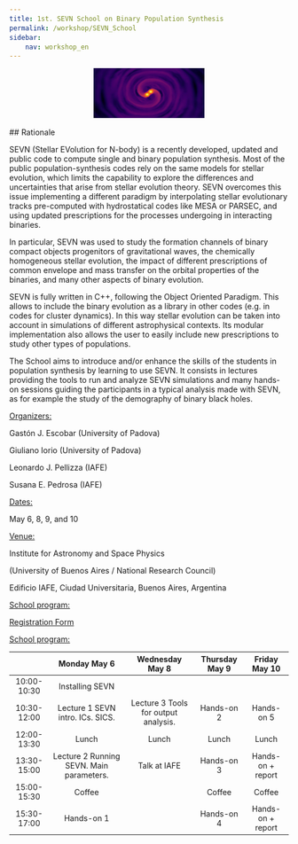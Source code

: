 ```yaml
---
title: 1st. SEVN School on Binary Population Synthesis
permalink: /workshop/SEVN_School
sidebar:
    nav: workshop_en
---
```




<p align="center">
<img src="/assets/images/schoolSEVN.jpg"  width="200" height="90">
</p>
## Rationale

SEVN (Stellar EVolution for N-body) is a recently developed, updated and public code to compute single and binary population synthesis. Most of the public population-synthesis codes rely on the same models for stellar evolution, which limits the capability to explore the differences and uncertainties that arise from stellar evolution theory. SEVN overcomes this issue implementing a different paradigm by interpolating stellar evolutionary tracks pre-computed with hydrostatical codes like MESA or PARSEC, and using updated prescriptions for the processes undergoing in interacting binaries. 

In particular, SEVN was used to study the formation channels of binary compact objects progenitors of gravitational waves, the chemically homogeneous stellar evolution, the impact of different prescriptions of common envelope and mass transfer on the orbital properties of the binaries, and many other aspects of binary evolution.

SEVN is fully written in C++, following the Object Oriented Paradigm. This allows to include the binary evolution as a library in other codes (e.g. in codes for cluster dynamics). In this way stellar evolution can be taken into account in simulations of different astrophysical contexts. Its modular implementation also allows the user to easily include new prescriptions to study other types of populations.

The School aims to introduce and/or enhance the skills of the students in population synthesis by learning to use SEVN. It consists in lectures providing the tools to run and analyze SEVN simulations and many hands-on sessions guiding the  participants in a typical analysis made with SEVN, as for example the study of the demography of binary black holes.


<ins>Organizers:</ins>

Gastón J. Escobar (University of Padova)

Giuliano Iorio (University of Padova)

Leonardo J. Pellizza (IAFE)

Susana E. Pedrosa (IAFE)


<ins>Dates:</ins>


May 6, 8, 9, and 10


<ins>Venue:</ins>


Institute for Astronomy and Space Physics

(University of Buenos Aires / National Research Council)

Edificio IAFE, Ciudad Universitaria, Buenos Aires, Argentina


<ins> School program:</ins>

[Registration Form](https://docs.google.com/forms/d/e/1FAIpQLSct7iZIgFMnhxEyECetaleJgiUvA5YEVLXmOKFVk4I4NQeFjg/viewform)



<ins> School program:</ins>

|      			   			 		     |                 			Monday  			 May 6 		                |             			Wednesday  			 May 8 		           |  			Thursday  			 May 9 		 |   			Friday  			 May 10 		  |
|:-------------:|:----------------------------------------------:|:----------------------------------------:|:------------------:|:-------------------:|
|  			10:00-10:30 		 |                 			Installing SEVN 		               |                    			   			 		                  |         			   			 		       |         			   			 		        |
|  			10:30-12:00 		 |      			Lecture 1  			 SEVN intro. ICs.  			 SICS. 		     |  			Lecture 3  			 Tools for output 			analysis. 		 |     			Hands-on 2 		    |      			Hands-on 5 		    |
|  			12:00-13:30 		 |                      			Lunch 		                    |                   			Lunch 		                 |        			Lunch 		      |        			Lunch 		       |
|  			13:30-15:00 		 |  			Lecture 2  			 Running SEVN.  			 Main parameters. 		 |               			Talk at IAFE 		              |     			Hands-on 3 		    |  			Hands-on + report 		 |
|  			15:00-15:30 		 |                     			Coffee 		                    |                    			   			 		                  |       			Coffee 		      |        			Coffee 		      |
|  			15:30-17:00 		 |                   			Hands-on 1 		                  |                    			   			 		                  |     			Hands-on 4 		    |  			Hands-on + report 		 |


